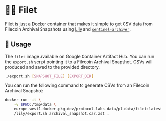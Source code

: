# :cook: Filet

Filet is just a Docker container that makes it simple to get CSV data from Filecoin Archival Snapshots using [Lily](https://github.com/filecoin-project/lily) and [`sentinel-archiver`](https://github.com/filecoin-project/sentinel-archiver/).

## :rocket: Usage

The `filet` image available on Google Container Artifact Hub. You can run the `export.sh` script pointing it to a Filecoin Archival Snapshot. CSVs will produced and saved to the provided directory.

```bash
./export.sh [SNAPSHOT_FILE] [EXPORT_DIR]
```

You can run the following command to generate CSVs from an Filecoin Archival Snapshot:

```bash
docker run -it \
    -v $PWD:/tmp/data \
    europe-west1-docker.pkg.dev/protocol-labs-data/pl-data/filet:latest -- \
    /lily/export.sh archival_snapshot.car.zst .
```
